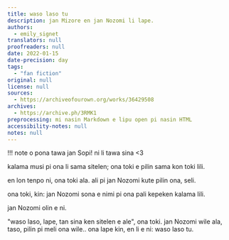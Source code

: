 ```yaml
---
title: waso laso tu
description: jan Mizore en jan Nozomi li lape.
authors:
  - emily_signet
translators: null
proofreaders: null
date: 2022-01-15
date-precision: day
tags:
  - "fan fiction"
original: null
license: null
sources:
  - https://archiveofourown.org/works/36429508
archives:
  - https://archive.ph/3RMK1
preprocessing: mi nasin Markdown e lipu open pi nasin HTML
accessibility-notes: null
notes: null
---
```


!!! note
o pona tawa jan Sopi! ni li tawa sina <3

kalama musi pi ona li sama sitelen; ona toki e pilin sama kon toki lili.

en lon tenpo ni, ona toki ala. ali pi jan Nozomi kute pilin ona, seli.

ona toki, kin: jan Nozomi sona e nimi pi ona pali kepeken kalama lili.

jan Nozomi olin e ni.

"waso laso, lape, tan sina ken sitelen e ale", ona toki. jan Nozomi wile ala, taso, pilin pi meli ona wile.. ona lape kin, en li e ni: waso laso tu.
